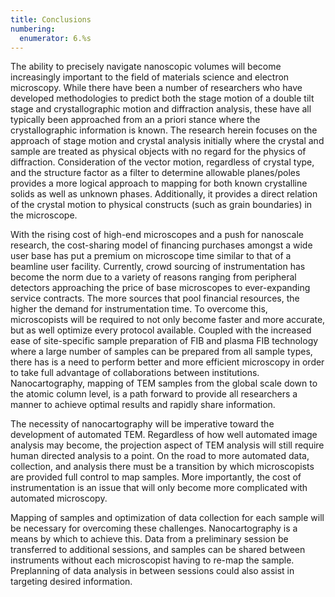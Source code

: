 ```yaml
---
title: Conclusions
numbering:
  enumerator: 6.%s
---
```


The ability to precisely navigate nanoscopic volumes will become
increasingly important to the field of materials science and electron
microscopy. While there have been a number of researchers who have
developed methodologies to predict both the stage motion of a double
tilt stage and crystallographic motion and diffraction analysis, these
have all typically been approached from an a priori stance where the
crystallographic information is known. The research herein focuses on
the approach of stage motion and crystal analysis initially where the
crystal and sample are treated as physical objects with no regard for
the physics of diffraction. Consideration of the vector motion,
regardless of crystal type, and the structure factor as a filter to
determine allowable planes/poles provides a more logical approach to
mapping for both known crystalline solids as well as unknown phases.
Additionally, it provides a direct relation of the crystal motion to
physical constructs (such as grain boundaries) in the microscope.

With the rising cost of high-end microscopes and a push for nanoscale
research, the cost-sharing model of financing purchases amongst a wide
user base has put a premium on microscope time similar to that of a
beamline user facility. Currently, crowd sourcing of instrumentation has
become the norm due to a variety of reasons ranging from peripheral
detectors approaching the price of base microscopes to ever-expanding
service contracts. The more sources that pool financial resources, the
higher the demand for instrumentation time. To overcome this,
microscopists will be required to not only become faster and more
accurate, but as well optimize every protocol available. Coupled with
the increased ease of site-specific sample preparation of FIB and plasma
FIB technology where a large number of samples can be prepared from all
sample types, there has is a need to perform better and more efficient
microscopy in order to take full advantage of collaborations between
institutions. Nanocartography, mapping of TEM samples from the global
scale down to the atomic column level, is a path forward to provide all
researchers a manner to achieve optimal results and rapidly share
information.

The necessity of nanocartography will be imperative toward the
development of automated TEM. Regardless of how well automated image
analysis may become, the projection aspect of TEM analysis will still
require human directed analysis to a point. On the road to more
automated data, collection, and analysis there must be a transition by
which microscopists are provided full control to map samples. More
importantly, the cost of instrumentation is an issue that will only
become more complicated with automated microscopy.

Mapping of samples and optimization of data collection for each sample
will be necessary for overcoming these challenges. Nanocartography is a
means by which to achieve this. Data from a preliminary session be
transferred to additional sessions, and samples can be shared between
instruments without each microscopist having to re-map the sample.
Preplanning of data analysis in between sessions could also assist in
targeting desired information.
